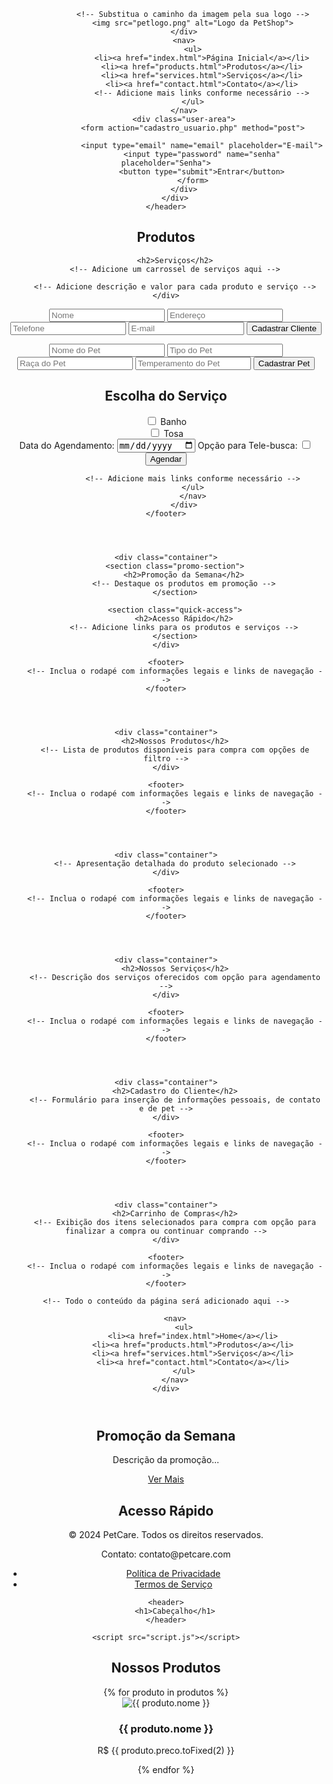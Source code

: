 <!DOCTYPE html>
<html lang="pt-BR">

<head>
    <meta charset="UTF-8">
    <meta name="viewport" content="width=device-width, initial-scale=1.0">
    <title>Header</title>
    <!-- Adicione links para CSS aqui, se necessário -->
</head>

<body>
    <header>
        <div class="container">
            <div class="logo">

                <!-- Substitua o caminho da imagem pela sua logo -->
                <img src="petlogo.png" alt="Logo da PetShop">
            </div>
            <nav>
                <ul>
                    <li><a href="index.html">Página Inicial</a></li>
                    <li><a href="products.html">Produtos</a></li>
                    <li><a href="services.html">Serviços</a></li>
                    <li><a href="contact.html">Contato</a></li>
                    <!-- Adicione mais links conforme necessário -->
                </ul>
            </nav>
            <div class="user-area">
                <form action="cadastro_usuario.php" method="post">

                    <input type="email" name="email" placeholder="E-mail">
                    <input type="password" name="senha" placeholder="Senha">
                    <button type="submit">Entrar</button>
                </form>
            </div>
        </div>
    </header>
</body>

</html>
<!DOCTYPE html>
<html lang="pt-BR">

<head>
    <meta charset="UTF-8">
    <meta name="viewport" content="width=device-width, initial-scale=1.0">
    <title>Produtos e Serviços</title>
    <!-- Adicione links para CSS e Bootstrap aqui, se necessário -->
</head>

<body>
    <div class="container">
        <h2>Produtos</h2>
        <!-- Adicione um carrossel de produtos aqui -->

        <h2>Serviços</h2>
        <!-- Adicione um carrossel de serviços aqui -->

        <!-- Adicione descrição e valor para cada produto e serviço -->
    </div>
</body>

</html>
<!DOCTYPE html>
<html lang="pt-BR">

<head>
    <meta charset="UTF-8">
    <meta name="viewport" content="width=device-width, initial-scale=1.0">
    <title>Cadastro de Cliente</title>
</head>

<body>
    <form action="cadastro_cliente.php" method="post">
        <input type="text" name="nome" placeholder="Nome">
        <input type="text" name="endereco" placeholder="Endereço">
        <input type="tel" name="telefone" placeholder="Telefone">
        <input type="email" name="email" placeholder="E-mail">
        <button type="submit">Cadastrar Cliente</button>
    </form>
</body>

</html>
<!DOCTYPE html>
<html lang="pt-BR">

<head>
    <meta charset="UTF-8">
    <meta name="viewport" content="width=device-width, initial-scale=1.0">
    <title>Cadastro de Pet</title>
</head>

<body>
    <form action="cadastro_pet.php" method="post">
        <input type="text" name="nome" placeholder="Nome do Pet">
        <input type="text" name="tipo" placeholder="Tipo do Pet">
        <input type="text" name="raca" placeholder="Raça do Pet">
        <input type="text" name="temperamento" placeholder="Temperamento do Pet">
        <button type="submit">Cadastrar Pet</button>
    </form>
</body>

</html>
<!DOCTYPE html>
<html lang="pt-BR">

<head>
    <meta charset="UTF-8">
    <meta name="viewport" content="width=device-width, initial-scale=1.0">
    <title>Escolha do Serviço</title>
</head>

<body>
    <h2>Escolha do Serviço</h2>
    <form action="agendamento_servico.php" method="post">
        <input type="checkbox" name="servico" value="banho"> Banho<br>
        <input type="checkbox" name="servico" value="tosa"> Tosa<br>
        <!-- Adicione mais opções de serviços -->
        <label for="data">Data do Agendamento:</label>
        <input type="date" id="data" name="data">
        <label for="tele-busca">Opção para Tele-busca:</label>
        <input type="checkbox" id="tele-busca" name="tele-busca">
        <button type="submit">Agendar</button>
    </form>
</body>

</html>
<!DOCTYPE html>
<html lang="pt-BR">

<head>
    <meta charset="UTF-8">
    <meta name="viewport" content="width=device-width, initial-scale=1.0">
    <title>Rodapé</title>
    <!-- Adicione links para CSS aqui, se necessário -->
</head>

<body>
    <footer>
        <div class="container">
            <div class="footer-info">


                <!-- Adicione mais links conforme necessário -->
                </ul>
                </nav>
            </div>
    </footer>
</body>

</html>
<!DOCTYPE html>
<html lang="pt-BR">

<head>
    <meta charset="UTF-8">
    <meta name="viewport" content="width=device-width, initial-scale=1.0">
    <title>PetCare - Página Inicial</title>
    <!-- Adicione links para CSS e Bootstrap aqui, se necessário -->
</head>

<body>
    <header>
        <!-- Inclua o cabeçalho com o logo e links de navegação -->
    </header>

    <div class="container">
        <section class="promo-section">
            <h2>Promoção da Semana</h2>
            <!-- Destaque os produtos em promoção -->
        </section>

        <section class="quick-access">
            <h2>Acesso Rápido</h2>
            <!-- Adicione links para os produtos e serviços -->
        </section>
    </div>

    <footer>
        <!-- Inclua o rodapé com informações legais e links de navegação -->
    </footer>
</body>

</html>
<!DOCTYPE html>
<html lang="pt-BR">

<head>
    <meta charset="UTF-8">
    <meta name="viewport" content="width=device-width, initial-scale=1.0">
    <title>PetCare - Produtos</title>
    <!-- Adicione links para CSS e Bootstrap aqui, se necessário -->
</head>

<body>
    <header>
        <!-- Inclua o cabeçalho com o logo e links de navegação -->
    </header>

    <div class="container">
        <h2>Nossos Produtos</h2>
        <!-- Lista de produtos disponíveis para compra com opções de filtro -->
    </div>

    <footer>
        <!-- Inclua o rodapé com informações legais e links de navegação -->
    </footer>
</body>

</html>
<!DOCTYPE html>
<html lang="pt-BR">

<head>
    <meta charset="UTF-8">
    <meta name="viewport" content="width=device-width, initial-scale=1.0">
    <title>PetCare - Detalhes do Produto</title>
    <!-- Adicione links para CSS e Bootstrap aqui, se necessário -->
</head>

<body>
    <header>
        <!-- Inclua o cabeçalho com o logo e links de navegação -->
    </header>

    <div class="container">
        <!-- Apresentação detalhada do produto selecionado -->
    </div>

    <footer>
        <!-- Inclua o rodapé com informações legais e links de navegação -->
    </footer>
</body>

</html>
<!DOCTYPE html>
<html lang="pt-BR">

<head>
    <meta charset="UTF-8">
    <meta name="viewport" content="width=device-width, initial-scale=1.0">
    <title>PetCare - Serviços</title>
    <!-- Adicione links para CSS e Bootstrap aqui, se necessário -->
</head>

<body>
    <header>
        <!-- Inclua o cabeçalho com o logo e links de navegação -->
    </header>

    <div class="container">
        <h2>Nossos Serviços</h2>
        <!-- Descrição dos serviços oferecidos com opção para agendamento -->
    </div>

    <footer>
        <!-- Inclua o rodapé com informações legais e links de navegação -->
    </footer>
</body>

</html>
<!DOCTYPE html>
<html lang="pt-BR">

<head>
    <meta charset="UTF-8">
    <meta name="viewport" content="width=device-width, initial-scale=1.0">
    <title>PetCare - Cadastro do Cliente</title>
    <!-- Adicione links para CSS e Bootstrap aqui, se necessário -->
</head>

<body>
    <header>
        <!-- Inclua o cabeçalho com o logo e links de navegação -->
    </header>

    <div class="container">
        <h2>Cadastro do Cliente</h2>
        <!-- Formulário para inserção de informações pessoais, de contato e de pet -->
    </div>

    <footer>
        <!-- Inclua o rodapé com informações legais e links de navegação -->
    </footer>
</body>

</html>
<!DOCTYPE html>
<html lang="pt-BR">

<head>
    <meta charset="UTF-8">
    <meta name="viewport" content="width=device-width, initial-scale=1.0">
    <title>PetCare - Carrinho de Compras</title>
    <!-- Adicione links para CSS e Bootstrap aqui, se necessário -->
</head>

<body>
    <header>
        <!-- Inclua o cabeçalho com o logo e links de navegação -->
    </header>

    <div class="container">
        <h2>Carrinho de Compras</h2>
        <!-- Exibição dos itens selecionados para compra com opção para finalizar a compra ou continuar comprando -->
    </div>

    <footer>
        <!-- Inclua o rodapé com informações legais e links de navegação -->
    </footer>
</body>

</html>
<!DOCTYPE html>
<html lang="pt-BR">

<head>
    <meta charset="UTF-8">
    <meta name="viewport" content="width=device-width, initial-scale=1.0">
    <title>PetCare - Página Inicial</title>
    <!-- Adicione links para CSS e JavaScript aqui, se necessário -->
</head>

<body>

    <!-- Todo o conteúdo da página será adicionado aqui -->

</body>

</html>
<header>
    <div class="container">

        <nav>
            <ul>
                <li><a href="index.html">Home</a></li>
                <li><a href="products.html">Produtos</a></li>
                <li><a href="services.html">Serviços</a></li>
                <li><a href="contact.html">Contato</a></li>
            </ul>
        </nav>
    </div>
</header>
<section class="promo-section">
    <div class="container">
        <h2>Promoção da Semana</h2>
        <p>Descrição da promoção...</p>
        <a href="promo_details.html" class="btn">Ver Mais</a>
    </div>
</section>

<section class="quick-access">
    <div class="container">
        <h2>Acesso Rápido</h2>
        <!-- Adicione links rápidos para produtos ou serviços -->
    </div>
</section>
<footer>
    <div class="container">
        <p>© 2024 PetCare. Todos os direitos reservados.</p>
        <p>Contato: contato@petcare.com</p>
        <nav>
            <ul>
                <li><a href="privacy_policy.html">Política de Privacidade</a></li>
                <li><a href="terms_of_service.html">Termos de Serviço</a></li>
            </ul>
        </nav>
    </div>
</footer>
<!DOCTYPE html>
<html lang="pt-BR">

<head>
    <meta charset="UTF-8">
    <meta name="viewport" content="width=device-width, initial-scale=1.0">
    <title>PetCare - Página Inicial</title>
    <link rel="stylesheet" href="styles.css">
</head>

<body>



</body>

</html>
<!DOCTYPE html>
<html lang="pt-BR">

<head>
    <meta charset="UTF-8">
    <meta name="viewport" content="width=device-width, initial-scale=1.0">
    <title>PetCare - Página Inicial</title>
    <link rel="stylesheet" href="styles.css">
</head>

<body>

    <header>
        <h1>Cabeçalho</h1>
    </header>

    <script src="script.js"></script>
</body>

</html>
<div class="container">
    <h2>Nossos Produtos</h2>
    <div class="produtos-grid">
        <!-- Iterar sobre a lista de produtos e exibir cada um deles -->
        <!-- Substitua 'caminho_para_imagem' pelo caminho real das imagens -->
        <!-- Você também pode adicionar um link para a página de detalhes do produto -->
        <!-- por exemplo, <a href="product_details.html?id=1"> -->
        <!-- para permitir que os usuários visualizem mais detalhes do produto -->
        <!-- ou adicionem o produto ao carrinho -->
        {% for produto in produtos %}
        <div class="produto">
            <img src="{{ produto.imagem }}" alt="{{ produto.nome }}">
            <h3>{{ produto.nome }}</h3>
            <p class="preco">R$ {{ produto.preco.toFixed(2) }}</p>
        </div>
        {% endfor %}
    </div>
</div>
